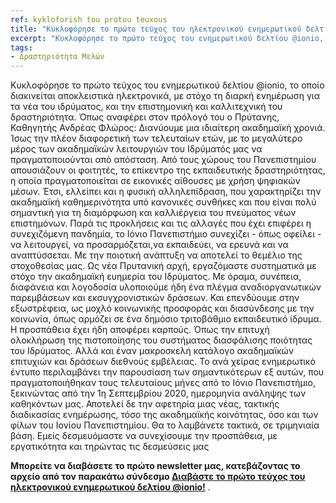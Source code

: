 ```yaml
---
ref: kykloforish tou protou teuxous
title: "Κυκλοφόρησε το πρώτο τεύχος του ηλεκτρονικού ενημερωτικού δελτίου @ionio!"
excerpt: "Κυκλοφόρησε το πρώτο τεύχος του ενημερωτικού δελτίου @ionio, το οποίο διακινείται αποκλειστικά ηλεκτρονικά, με στόχο τη διαρκή ενημέρωση για τα νέα του ιδρύματος, και την  επιστημονική και καλλιτεχνική του δραστηριότητα. Όπως αναφέρει στον πρόλογό του ο Πρύτανης, Καθηγητής Ανδρέας Φλώρος: Διανύουμε μια ιδιαίτερη ακαδημαϊκή χρονιά. Ίσως την πλέον διαφορετική των τελευταίων ετών, με το μεγαλύτερο μέρος των ακαδημαϊκών λειτουργιών του Ιδρύματός μας  να πραγματοποιούνται από απόσταση. Από τους χώρους του Πανεπιστημίου απουσιάζουν οι φοιτητές, το επίκεντρο της εκπαιδευτικής δραστηριότητας, η οποία πραγματοποιείται σε εικονικές αίθουσες με χρήση ψηφιακών μέσων. Έτσι, ελλείπει και η φυσική αλληλεπίδραση, που χαρακτηρίζει την ακαδημαϊκή καθημερινότητα υπό κανονικές συνθήκες και που είναι πολύ σημαντική για τη διαμόρφωση και καλλιέργεια του πνεύματος νέων επιστημόνων. Παρά τις προκλήσεις και τις αλλαγές που έχει επιφέρει η συνεχιζόμενη πανδημία, το Ιόνιο Πανεπιστήμιο συνεχίζει - όπως οφείλει - να λειτουργεί, να προσαρμόζεται,να εκπαιδεύει, να ερευνά και να αναπτύσσεται. Με την ποιοτική ανάπτυξη να αποτελεί το θεμέλιο της στοχοθεσίας μας. Ως νέα Πρυτανική αρχή, εργαζόμαστε συστηματικά με στόχο την ακαδημαϊκή ευημερία του Ιδρύματος. Με όραμα, συνέπεια, διαφάνεια και λογοδοσία υλοποιούμε ήδη ένα πλέγμα αναδιοργανωτικών παρεμβάσεων και εκσυγχρονιστικών δράσεων. Και επενδύουμε στην εξωστρέφεια, ως μοχλό κοινωνικής προσφοράς και διασύνδεσης με την κοινωνία, όπως αρμόζει σε ένα δημόσιο τριτοβάθμιο εκπαιδευτικό ίδρυμα. Η προσπάθεια έχει ήδη αποφέρει καρπούς. Όπως την επιτυχή ολοκλήρωση της πιστοποίησης του συστήματος διασφάλισης ποιότητας του Ιδρύματος. Αλλά και έναν μακροσκελή κατάλογο ακαδημαϊκών επιτυχιών και δράσεων διεθνούς εμβέλειας. Το ανά χείρας ενημερωτικό έντυπο περιλαμβάνει την παρουσίαση των σημαντικότερων εξ αυτών, που πραγματοποιήθηκαν τους τελευταίους μήνες από το Ιόνιο Πανεπιστήμιο, ξεκινώντας από την 1η Σεπτεμβρίου 2020, ημερομηνία ανάληψης των καθηκόντων μας. Αποτελεί δε την αφετηρία μιας νέας, τακτικής διαδικασίας ενημέρωσης, τόσο της ακαδημαϊκής κοινότητας, όσο και των φίλων του Ιονίου Πανεπιστημίου. Θα το λαμβάνετε τακτικά, σε τριμηνιαία βάση. Εμείς δεσμευόμαστε να συνεχίσουμε την προσπάθεια, με εργατικότητα και τηρώντας τις δεσμεύσεις μας"
tags:
- Δραστηριότητα Μελών
---
```

Κυκλοφόρησε το πρώτο τεύχος του ενημερωτικού δελτίου @ionio, το οποίο διακινείται αποκλειστικά ηλεκτρονικά, με στόχο τη διαρκή ενημέρωση για τα νέα του ιδρύματος, και την  επιστημονική και καλλιτεχνική του δραστηριότητα. Όπως αναφέρει στον πρόλογό του ο Πρύτανης, Καθηγητής Ανδρέας Φλώρος: Διανύουμε μια ιδιαίτερη ακαδημαϊκή χρονιά. Ίσως την πλέον διαφορετική των τελευταίων ετών, με το μεγαλύτερο μέρος των ακαδημαϊκών λειτουργιών του Ιδρύματός μας  να πραγματοποιούνται από απόσταση. Από τους χώρους του Πανεπιστημίου απουσιάζουν οι φοιτητές, το επίκεντρο της εκπαιδευτικής δραστηριότητας, η οποία πραγματοποιείται σε εικονικές αίθουσες με χρήση ψηφιακών μέσων. Έτσι, ελλείπει και η φυσική αλληλεπίδραση, που χαρακτηρίζει την ακαδημαϊκή καθημερινότητα υπό κανονικές συνθήκες και που είναι πολύ σημαντική για τη διαμόρφωση και καλλιέργεια του πνεύματος νέων επιστημόνων. Παρά τις προκλήσεις και τις αλλαγές που έχει επιφέρει η συνεχιζόμενη πανδημία, το Ιόνιο Πανεπιστήμιο συνεχίζει - όπως οφείλει - να λειτουργεί, να προσαρμόζεται,να εκπαιδεύει, να ερευνά και να αναπτύσσεται. Με την ποιοτική ανάπτυξη να αποτελεί το θεμέλιο της στοχοθεσίας μας. Ως νέα Πρυτανική αρχή, εργαζόμαστε συστηματικά με στόχο την ακαδημαϊκή ευημερία του Ιδρύματος. Με όραμα, συνέπεια, διαφάνεια και λογοδοσία υλοποιούμε ήδη ένα πλέγμα αναδιοργανωτικών παρεμβάσεων και εκσυγχρονιστικών δράσεων. Και επενδύουμε στην εξωστρέφεια, ως μοχλό κοινωνικής προσφοράς και διασύνδεσης με την κοινωνία, όπως αρμόζει σε ένα δημόσιο τριτοβάθμιο εκπαιδευτικό ίδρυμα. Η προσπάθεια έχει ήδη αποφέρει καρπούς. Όπως την επιτυχή ολοκλήρωση της πιστοποίησης του συστήματος διασφάλισης ποιότητας του Ιδρύματος. Αλλά και έναν μακροσκελή κατάλογο ακαδημαϊκών επιτυχιών και δράσεων διεθνούς εμβέλειας. Το ανά χείρας ενημερωτικό έντυπο περιλαμβάνει την παρουσίαση των σημαντικότερων εξ αυτών, που πραγματοποιήθηκαν τους τελευταίους μήνες από το Ιόνιο Πανεπιστήμιο, ξεκινώντας από την 1η Σεπτεμβρίου 2020, ημερομηνία ανάληψης των καθηκόντων μας. Αποτελεί δε την αφετηρία μιας νέας, τακτικής διαδικασίας ενημέρωσης, τόσο της ακαδημαϊκής κοινότητας, όσο και των φίλων του Ιονίου Πανεπιστημίου. Θα το λαμβάνετε τακτικά, σε τριμηνιαία βάση. Εμείς δεσμευόμαστε να συνεχίσουμε την προσπάθεια, με εργατικότητα και τηρώντας τις δεσμεύσεις μας

**Μπορείτε να διαβάσετε το πρώτο newsletter μας, κατεβάζοντας το αρχείο από τον παρακάτω σύνδεσμο [Διαβάστε το πρώτο τεύχος του ηλεκτρονικού ενημερωτικού δελτίου @ionio!](https://ionio.gr/download.php?f=20000-20999/IU-nf-20187-15249-gr.pdf)**
.
